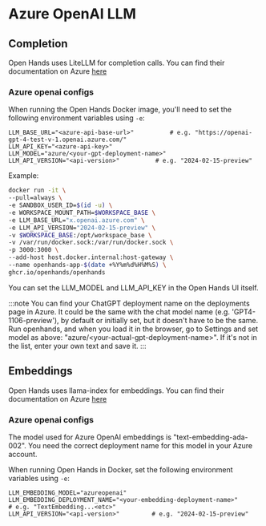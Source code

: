 # Azure OpenAI LLM

## Completion

Open Hands uses LiteLLM for completion calls. You can find their documentation on Azure [here](https://docs.litellm.ai/docs/providers/azure)

### Azure openai configs

When running the Open Hands Docker image, you'll need to set the following environment variables using `-e`:

```
LLM_BASE_URL="<azure-api-base-url>"          # e.g. "https://openai-gpt-4-test-v-1.openai.azure.com/"
LLM_API_KEY="<azure-api-key>"
LLM_MODEL="azure/<your-gpt-deployment-name>"
LLM_API_VERSION="<api-version>"          # e.g. "2024-02-15-preview"
```

Example:
```bash
docker run -it \
--pull=always \
-e SANDBOX_USER_ID=$(id -u) \
-e WORKSPACE_MOUNT_PATH=$WORKSPACE_BASE \
-e LLM_BASE_URL="x.openai.azure.com" \
-e LLM_API_VERSION="2024-02-15-preview" \
-v $WORKSPACE_BASE:/opt/workspace_base \
-v /var/run/docker.sock:/var/run/docker.sock \
-p 3000:3000 \
--add-host host.docker.internal:host-gateway \
--name openhands-app-$(date +%Y%m%d%H%M%S) \
ghcr.io/openhands/openhands
```

You can set the LLM_MODEL and LLM_API_KEY in the Open Hands UI itself.

:::note
You can find your ChatGPT deployment name on the deployments page in Azure. It could be the same with the chat model name (e.g. 'GPT4-1106-preview'), by default or initially set, but it doesn't have to be the same. Run openhands, and when you load it in the browser, go to Settings and set model as above: "azure/&lt;your-actual-gpt-deployment-name&gt;". If it's not in the list, enter your own text and save it.
:::

## Embeddings

Open Hands uses llama-index for embeddings. You can find their documentation on Azure [here](https://docs.llamaindex.ai/en/stable/api_reference/embeddings/azure_openai/)

### Azure openai configs

The model used for Azure OpenAI embeddings is "text-embedding-ada-002".
You need the correct deployment name for this model in your Azure account.

When running Open Hands in Docker, set the following environment variables using `-e`:

```
LLM_EMBEDDING_MODEL="azureopenai"
LLM_EMBEDDING_DEPLOYMENT_NAME="<your-embedding-deployment-name>"        # e.g. "TextEmbedding...<etc>"
LLM_API_VERSION="<api-version>"         # e.g. "2024-02-15-preview"
```
